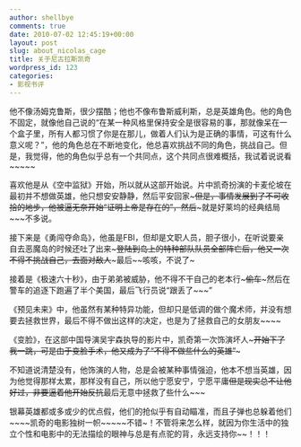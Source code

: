 ```yaml
---
author: shellbye
comments: true
date: 2010-07-02 12:45:19+00:00
layout: post
slug: about_nicolas_cage
title: 关于尼古拉斯凯奇
wordpress_id: 123
categories:
- 影视书评
---
```


他不像汤姆克鲁斯，很少摆酷；他也不像布鲁斯威利斯，总是英雄角色。他的角色不固定，就像他自己说的“在某一种风格里保持安全是很容易的事，那就像呆在一个盒子里，所有人都习惯了你是在那儿，做着人们认为是正确的事情，可这有什么意义呢？”，他的角色总在不断地变化，他总喜欢挑战不同的角色，挑战自己。但是，我觉得，他的角色似乎总有一个共同点，这个共同点很难概括，我试着说说看~~~~~  
  
喜欢他是从《空中监狱》开始，所以就从这部开始说。片中凯奇扮演的卡麦伦坡在最初并不想做英雄，他只想安安静静，然后平安回家~~~但是，事情发展到了不可收拾的地步，他被逼无奈开始“证明上帝是存在的”，然后~~~就是好莱坞的经典结局~~~不多说。  
  
接下来是《勇闯夺命岛》，他虽是FBI，但却是文职人员，胆子很小，在听说要亲自去恶魔岛的时候还吐了出来~~~登陆到岛上的特种部队队员全部阵亡后，他又一次不得不挑战自己，去面对敌人~~~最后~~咳咳，不说了~  
  
接着是《极速六十秒》，由于弟弟被威胁，他不得不干自己的老本行~~~偷车~~~然后在警车的追逐下跑遍了半个美国，最后飞行员说“跟丢了~~~”  
  
《预见未来》中，他虽然有某种特异功能，但却只是低调的做个魔术师，并没有想要去拯救世界，最后不得不做出这样的决定，也是为了拯救自己的女朋友~~~~  
  
《变脸》，在这部中国导演吴宇森执导的影片中，凯奇第一次饰演坏人~~~开始下了我一跳，可是由于变脸手术，他又成为了“不得不做些什么的英雄”~~~  
  
不知道说清楚没有，他饰演的人物，总是会被某种事情强迫，他本不想当英雄，因为他觉得那样太累，那样没有自己，所以他宁愿安宁，宁愿平庸~~~~但是现实总不让他好过，非要逼着他开始反抗~~~~最后无意中拯救了些什么~~~  
  
银幕英雄都或多或少的优点假，他们的抢似乎有自动瞄准，而且子弹也总躲着他们~~~~凯奇的电影独树一帜~~~~~不错~！不管将来怎么样，就因为你生活中的独立个性和电影中的无法描绘的眼神与总是有点驼的背，永远支持你~~！！！
